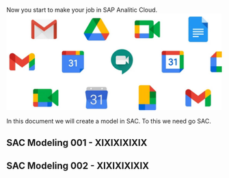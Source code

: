 Now you start to make your job in SAP Analitic Cloud.
![R-Logo](Images/GDrive000.jpg)


In this document we will create a model in SAC.
To this we need go SAC.

## SAC Modeling 001 - XIXIXIXIXIX


## SAC Modeling 002 - XIXIXIXIXIX
